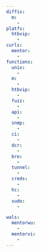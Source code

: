 ```yaml
---
diffis:
  m:
    -
platfs:
  htbvip:
    -
curls:
  mentor:
    -
functions:
  unix:
    -
  m:
    -
  htbvip:
    -
  fuzz:
    -
  api:
    -
  snmp:
    -
  ci:
    -
  dcr:
    -
  bre:
    -
  tunnel:
    -
  creds:
    -
  hc:
    -
  sudo:
    -

wals:
  mentorwu:
    -
  mentorvi:
    -
---
```


